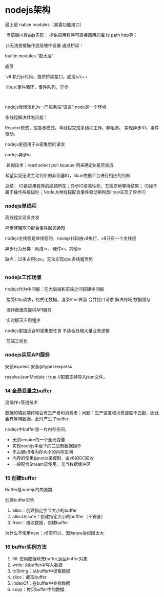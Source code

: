 # nodejs架构

最上层 native modules（暴露功能接口）

​	当前层内容由js实现； 提供应用程序可直接调用的库 fs path http等；

​	js无法直接操作底层硬件设置 通过桥梁：

builtin modules “胶水层"

底层 

​	v8:执行js代码，提供桥梁接口，底层c/c++

​	libuv:事件循环，事件队列，异步

​	

nodejs慢慢演化为一门服务端”语言“ node是一个环境

多线程解决并发问题：

Reactor模式，应答者模式。单线程完成多线程工作，非阻塞。 实现异步IO，事件驱动。

nodejs更适用于io密集型的请求



nodejs异步io 

​	轮询技术：read select poll kqueue  用来确定io是否完成

希望实现无须主动判断的非阻塞IO，libuv依据平台进行相应的判断

总结： IO是应用程序的瓶颈所在；异步IO提高性能，无需原地等待结果； IO操作属于操作系统级别；NodeJs单线程配合事件驱动架构及libuv实现了异步IO



### nodejs单线程

高线程实现多并发

异步非阻塞IO配合事件回调通知

nodejs主线程是单线程的，nodejs代码由v8执行，v8只有一个主线程

异步行为分类：网络io， 硬件io，其他io

缺点：过多占用cpu，无法实现cpu多线程优势

```

```

### nodejs工作场景

nodejs作为中间层：在大后端和前端之间搭建中间层

​	接受http请求，格式化数据，渲染html界面 合并接口请求 解决跨域 数据缓存

​	操作数据库提供API服务

​	实时聊天应用程序

nodejs更加适合IO密集型任务   不适合处理大量业务逻辑

​	前端工程化



### nodejs实现API服务

安装express  安装@types/express

resolveJsonModule : true    //配置支持导入json文件。



### 14 全局变量之buffer

流操作+管道技术 

数据的端到端传输会有生产者和消费者；问题：生产速度和消费速度不匹配，因此会有等待数据。此时产生了buffer

nodejs中buffer是一片内存空间。

- 无须require的一个全局变量
- 实现nodejs平台下的二进制数据操作
- 不占据v8堆内存大小的内存空间
- 内存的使用由node来控制，由v8的GC回收
- 一般配合Stream流使用，充当数据缓冲区

### 15 创建buffer

Buffer是nodejs的内置类

创建buffer实例

1. alloc：创建指定字节大小的buffer
2. allocUnsafe：创建指定大小的bufffer（不安全）
3. from：接收数据，创建buffer

为什么不使用new：v6前可以，因为new后权限太大

### 16 buffer实例方法

1. fill: 使用数据填充buffer,返回buffer对象
2. write: 向buffer中写入数据
3. toString：从buffer中提取数据
4. slice：截取buffer
5. indexOf：在buffer中查找数据
6. copy：拷贝buffer中的数据